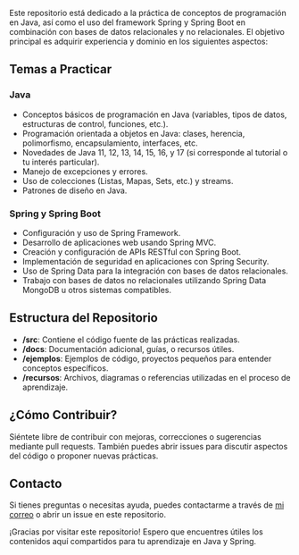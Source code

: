 Este repositorio está dedicado a la práctica de conceptos de programación en Java, así como el uso del framework Spring y Spring Boot en combinación con bases de datos relacionales y no relacionales. El objetivo principal es adquirir experiencia y dominio en los siguientes aspectos:

## Temas a Practicar

### Java
- Conceptos básicos de programación en Java (variables, tipos de datos, estructuras de control, funciones, etc.).
- Programación orientada a objetos en Java: clases, herencia, polimorfismo, encapsulamiento, interfaces, etc.
- Novedades de Java 11, 12, 13, 14, 15, 16, y 17 (si corresponde al tutorial o tu interés particular).
- Manejo de excepciones y errores.
- Uso de colecciones (Listas, Mapas, Sets, etc.) y streams.
- Patrones de diseño en Java.

### Spring y Spring Boot
- Configuración y uso de Spring Framework.
- Desarrollo de aplicaciones web usando Spring MVC.
- Creación y configuración de APIs RESTful con Spring Boot.
- Implementación de seguridad en aplicaciones con Spring Security.
- Uso de Spring Data para la integración con bases de datos relacionales.
- Trabajo con bases de datos no relacionales utilizando Spring Data MongoDB u otros sistemas compatibles.

## Estructura del Repositorio
- **/src**: Contiene el código fuente de las prácticas realizadas.
- **/docs**: Documentación adicional, guías, o recursos útiles.
- **/ejemplos**: Ejemplos de código, proyectos pequeños para entender conceptos específicos.
- **/recursos**: Archivos, diagramas o referencias utilizadas en el proceso de aprendizaje.

## ¿Cómo Contribuir?
Siéntete libre de contribuir con mejoras, correcciones o sugerencias mediante pull requests. También puedes abrir issues para discutir aspectos del código o proponer nuevas prácticas.

## Contacto
Si tienes preguntas o necesitas ayuda, puedes contactarme a través de [mi correo](davidsantosfyq@gmail.com) o abrir un issue en este repositorio.

¡Gracias por visitar este repositorio! Espero que encuentres útiles los contenidos aquí compartidos para tu aprendizaje en Java y Spring.
